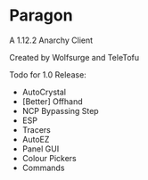 # Paragon
A 1.12.2 Anarchy Client

Created by Wolfsurge and TeleTofu

Todo for 1.0 Release:
- AutoCrystal
- [Better] Offhand
- NCP Bypassing Step
- ESP
- Tracers
- AutoEZ
- Panel GUI
- Colour Pickers
- Commands
